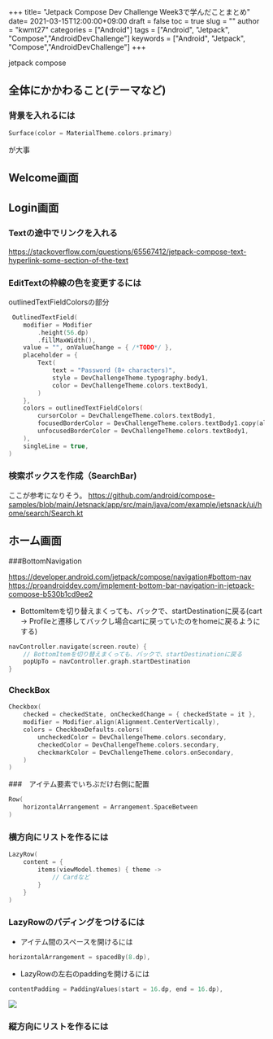 
+++
title= "Jetpack Compose Dev Challenge Week3で学んだことまとめ"
date= 2021-03-15T12:00:00+09:00
draft = false
toc = true
slug = ""
author = "kwmt27"
categories = ["Android"]
tags = ["Android", "Jetpack", "Compose","AndroidDevChallenge"]
keywords = ["Android", "Jetpack", "Compose","AndroidDevChallenge"]
+++

jetpack compose 

## 全体にかかわること(テーマなど)
 
### 背景を入れるには
```kotlin
Surface(color = MaterialTheme.colors.primary) 
```
が大事

## Welcome画面


## Login画面

### Textの途中でリンクを入れる

https://stackoverflow.com/questions/65567412/jetpack-compose-text-hyperlink-some-section-of-the-text


### EditTextの枠線の色を変更するには

outlinedTextFieldColorsの部分

```kotlin
 OutlinedTextField(
    modifier = Modifier
        .height(56.dp)
        .fillMaxWidth(),
    value = "", onValueChange = { /*TODO*/ },
    placeholder = {
        Text(
            text = "Password (8+ characters)",
            style = DevChallengeTheme.typography.body1,
            color = DevChallengeTheme.colors.textBody1,
        )
    },
    colors = outlinedTextFieldColors(
        cursorColor = DevChallengeTheme.colors.textBody1,
        focusedBorderColor = DevChallengeTheme.colors.textBody1.copy(alpha = ContentAlpha.high),
        unfocusedBorderColor = DevChallengeTheme.colors.textBody1,
    ),
    singleLine = true,
)
```

### 検索ボックスを作成（SearchBar)
ここが参考になりそう。
https://github.com/android/compose-samples/blob/main/Jetsnack/app/src/main/java/com/example/jetsnack/ui/home/search/Search.kt

## ホーム画面

###BottomNavigation

https://developer.android.com/jetpack/compose/navigation#bottom-nav
https://proandroiddev.com/implement-bottom-bar-navigation-in-jetpack-compose-b530b1cd9ee2

- BottomItemを切り替えまくっても、バックで、startDestinationに戻る(cart -> Profileと遷移してバックし場合cartに戻っていたのをhomeに戻るようにする)
```kotlin
navController.navigate(screen.route) {
    // BottomItemを切り替えまくっても、バックで、startDestinationに戻る
    popUpTo = navController.graph.startDestination
}
```


### CheckBox

```kotlin
Checkbox(
    checked = checkedState, onCheckedChange = { checkedState = it },
    modifier = Modifier.align(Alignment.CenterVertically),
    colors = CheckboxDefaults.colors(
        uncheckedColor = DevChallengeTheme.colors.secondary,
        checkedColor = DevChallengeTheme.colors.secondary,
        checkmarkColor = DevChallengeTheme.colors.onSecondary,
    )
)
```

###　アイテム要素でいちぶだけ右側に配置

```kotlin
Row(
    horizontalArrangement = Arrangement.SpaceBetween
)
```

### 横方向にリストを作るには

```kotlin
LazyRow(
    content = {
        items(viewModel.themes) { theme ->
            // Cardなど
        }
    }
)
```

### LazyRowのパディングをつけるには

- アイテム間のスペースを開けるには

```kotlin
horizontalArrangement = spacedBy(8.dp),
```

- LazyRowの左右のpaddingを開けるには

```kotlin
contentPadding = PaddingValues(start = 16.dp, end = 16.dp),
```

<img src="/images/2021/03/jetpack-compose-dev-challenge-week3/lazy_row.png" />


### 縦方向にリストを作るには